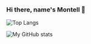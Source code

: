 ### Hi there, name's Montell 👋

![Top Langs](https://github-readme-stats.vercel.app/api/top-langs/?username=montell-muturi&layout=compact&theme=calm&count_private=true)

![My GitHub stats](https://github-readme-stats.vercel.app/api?username=montell-muturi&hide=issues,prs&count_private=true&show_icons=true&theme=calm)

